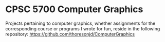 # CPSC 5700 Computer Graphics

Projects pertaining to computer graphics, whether assignments for the corresponding course or programs I wrote for fun, reside in the following repository: 
https://github.com/thoresonjd/ComputerGraphics
